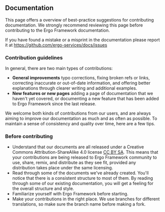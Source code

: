 ## Documentation

This page offers a overview of best-practice suggestions for contributing documentation. We strongly recommend reviewing this page before contributing to the Ergo Framework documentation.

If you have found a mistake or a misprint in the documentation please report it at https://github.com/ergo-services/docs/issues

### Contribution guidelines

In general, there are two main types of contributions:

* **General improvements** typo corrections, fixing broken refs or links, correcting inaccurate or out-of-date information, and offering better explanations through clearer writing and additional examples.
* **New features or new pages** adding a page of documentation that we haven't yet covered, or documenting a new feature that has been added to Ergo Framework since the last release.

We welcome both kinds of contributions from our users, and are always aiming to improve our documentation as much and as often as possible. To maintain a sense of consistency and quality over time, here are a few tips.

### Before contributing

* Understand that our documents are all released under a Creative Commons Attribution-ShareAlike 4.0 license [CC BY SA](http://creativecommons.org/licenses/by-sa/4.0/). This means that your contributions are being released to Ergo Framework community to use, share, remix, and distribute as they see fit, provided any distribution takes place under the same licensing.
* Read through some of the documents we've already created. You'll notice that there is a consistent structure to most of them. By reading through some of our existing documentation, you will get a feeling for the overall structure and style.
* Familiarize yourself with Ergo Framework before starting.
* Make your contributions in the right place. We use branches for different translations, so make sure the branch name before making a fork.
